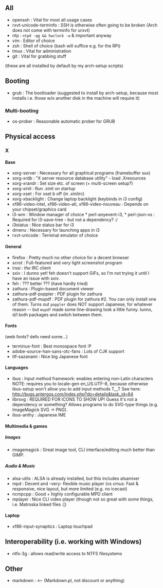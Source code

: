 All
---

  * openssh                 : Vital for most all usage cases
  * rxvt-unicode-terminfo   : SSH is otherwise often going to be broken (Arch does
                          not come with terminfo for urxvt)
  * ntp                     : `ntpd -qg && hwclock -w` & important anyway
  * vim                     : Editor of choice
  * zsh                     : Shell of choice (bash will suffice e.g. for the RPi)
  * tmux                    : Vital for administration
  * git                     : Vital for grabbing stuff

(these are all installed by default by my arch-setup scripts)


Booting
-------

  * grub : The bootloader (suggested to install by arch-setup, because most
       installs i.e. those w/o another disk in the machine will require it)


### Multi-booting

  * os-prober : Reasonable automatic prober for GRUB


Physical access
---------------

### X

#### Base

  * xorg-server         : Necessary for all graphical programs (framebuffer sux)
  * xorg-xrdb           : "X server resource database utility" - load .Xresources
  * xorg-xrandr         : Set size etc. of screen (+ multi-screen setup?)
  * xorg-xinit          : Run .xinit on startup
  * xorg-xset           : For xset b off (in .xinitrc)
  * xorg-xbacklight     : Change laptop backlight (keybinds in i3 config)
  * xf86-video-intel,
    xf86-video-ati,
    xf86-video-nouveau  : Depends on your chipset/graphics card
  * i3-wm               : Window manager of choice
        * perl-anyevent-i3,
        * perl-json-xs    : Required for i3-save-tree - but not a dependency? :/
  * i3status            : Nice status bar for i3
  * dmenu               : Necessary for launching apps in i3
  * rxvt-unicode        : Terminal emulator of choice


#### General

  * firefox             : Pretty much no other choice for a decent browser
  * scrot               : Full-featured and *very* light screenshot program
  * irssi               : *the* IRC client
  * sxiv                : I dunno yet! feh doesn't support GIFs, so I'm not trying
                      it until I have an issue with sxiv.
  * feh                 : ??? better ??? (have hardly tried)
  * zathura             : Plugin-based document viewer
  * zathura-pdf-poppler : PDF plugin for zathura
  * zathura-pdf-mupdf   : PDF plugin for zathura #2. You can only install one of
                      them. Turns out `poppler` does NOT support Japanese, for
                      whatever reason -- but `mupdf` made some line-drawing
                      look a little funny. Iunno, d/l both packages and switch
                      between them.


#### Fonts

(web fonts? defo need some...)
  * terminus-font                   : Best monospace font :P
  * adobe-source-han-sans-otc-fans  : Lots of CJK support
  * ttf-sazanami                    : Nice big Japanese font


#### Languages

  * ibus        : Input method framework: enables entering non-Latin characters
NOTE: requires you to locale-gen en_US.UTF-8, because otherwise ibus-setup
      won't allow you to add input methods T__T
      See here: http://bugs.antergos.com/index.php?do=details&task_id=64
  * librsvg     : REQUIRED FOR ICONS TO SHOW UP! Guess it's not a dependency or
              something? Allows programs to do SVG-type things (e.g.
              ImageMagick SVG -> PNG).
  * ibus-anthy  : Japanese IME


#### Multimedia & games

##### Images

  * imagemagick : Great image tool, CLI interface/editing much better than GIMP.


##### Audio & Music

  * alsa-utils  : ALSA is already installed, but this includes alsamixer
  * mpd         : Decent and -very- flexible music player
(vs cmus:  Fast & responsive, nice layout, but more limited (e.g. no icecast)
  * ncmpcpp     : Good + highly configurable MPD client
  * mplayer     : Nice CLI video player (though not so great with some things, i.e.
              Matroska linked files :[)


#### Laptop

  * xf86-input-synaptics    : Laptop touchpad


Interoperability (i.e. working with Windows)
--------------------------------------------

  * ntfs-3g : allows read/write access to NTFS filesystems


Other
-----

  * markdown    : <-- (Markdown.pl, not discount or anything)

